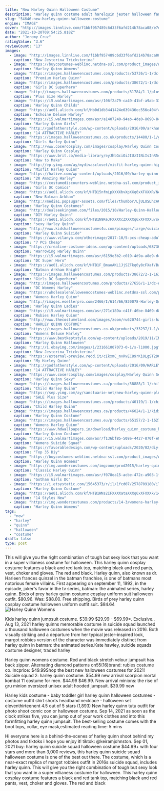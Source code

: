 ```yaml
---
title: "New Harley Quinn Halloween Costume"
description: "Harley quinn costume adult harelquin jester halloween fancy dress. Brand new. $31.99. Top rated plus. List price: previous price. $68.39 53% off. Buy it now. Free shipping."
slug: "54646-new-harley-quinn-halloween-costume"
engine: "IMAGE"
cover: "http://images.linnlive.com/f1bbf957489c6d33f6afd214b78aca08/e7dc9e75-1c52-4855-b8a9-2bcac5f86032.jpg"
date: "2021-10-20T09:54:25.818Z"
author: "Jeremy Cruz"
ratingValue: "3.6"
reviewCount: "13"
images:
  - image: "http://images.linnlive.com/f1bbf957489c6d33f6afd214b78aca08/e7dc9e75-1c52-4855-b8a9-2bcac5f86032.jpg"
    caption: "New Jesterina Tricksterina"
  - image: "https://buycostumes-weblinc.netdna-ssl.com/product_images/womens-harley-quinn-costume/5ae9e98d69702d22b801017f/original.jpg?c=1525479017"
    caption: "Harley Quinn Womens"
  - image: "https://images.halloweencostumes.com/products/53736/1-1/dc-superhero-girls-premium-harley-quinn-costume.jpg"
    caption: "Premium Harley Quinn"
  - image: "https://images.halloweencostumes.com/products/38672/1-1/dc-superhero-girls-deluxe-harley-quinn-costume.jpg"
    caption: "Girls DC Superhero"
  - image: "http://images.halloweencostumes.com/products/31784/1-1/plus-size-harley-quinn-costume.jpg"
    caption: "Plus Size Harley"
  - image: "https://i5.walmartimages.com/asr/106f2a79-ca49-41bf-a9ab-33a8158836cd_1.29f7febe1fedc77424049ffd8bf8355d.jpeg"
    caption: "Harley Quinn Childs"
  - image: "https://ae01.alicdn.com/kf/Hb0d1db3441424e639436ec556c404f4bw/Echoine-Deluxe-Harley-Quinn-Costume-Cosplay-Adult-Halloween-Costume-For-Women-Superhero-Costume-For-Adult-Carnival.jpg_q50.jpg"
    caption: "Echoine Deluxe Harley"
  - image: "https://i5.walmartimages.com/asr/a1407240-94ab-4de0-8690-8cabeec064cb_1.3eb16e3638b323b03e512cf312e53b7c.jpeg"
    caption: "Harley Quinn Girls"
  - image: "http://godfatherstyle.com/wp-content/uploads/2016/09/arkham-asylum-harley-quinn-costume.jpg"
    caption: "14 ATTRACTIVE HARLEY"
  - image: "https://images.halloweencostumes.co.uk/products/14480/1-1/girls-harley-quinn-tutu-costume.jpg"
    caption: "Girls Harley Quinn"
  - image: "http://www.cosercosplay.com/images/cosplay/Harley Quinn Cosplay Costume Halloween Catsuit 15112107 (1)_01.jpg"
    caption: "Harley Quinn Cosplay"
  - image: "https://www.brit.co/media-library/eyJhbGciOiJIUzI1NiIsInR5cCI6IkpXVCJ9.eyJpbWFnZSI6Imh0dHBzOi8vYXNzZXRzLnJibC5tcy8yMTYxMTk1Mi9vcmlnaW4uanBnIiwiZXhwaXJlc19hdCI6MTY0NzM2MDUwN30.Dm4lKDi0Ln0E-f4pmYpKdWaYw0VP8Nfh-YY__0beM_Y/image.jpg?width=1500&coordinates=137%2C0%2C138%2C0&height=2000"
    caption: "How to Make"
  - image: "http://ep.yimg.com/ay/mydivascloset/misfit-harley-quinn-hipster-costume-2.jpg"
    caption: "Misfit Harley Quinn"
  - image: "https://hative.com/wp-content/uploads/2016/09/harley-quinn-costumes/12-harley-quinn-costume-halloween.jpg"
    caption: "20 Amazing Harley"
  - image: "https://costumediscounters-weblinc.netdna-ssl.com/product_images/child-dc-comics-harley-quinn-tween-costume/5733744e69702d508a001eab/zoom.jpg?c=1463262936"
    caption: "Girls DC Comics"
  - image: "https://ae01.alicdn.com/kf/HTB15nfmLpXXXXbvXpXXq6xXFXXXR/New-Batman-Arkham-Asylum-Harley-Quinn-Cosplay-Costume-PU-Leather-Outfit-Halloween-Adult-Costumes-for-Women.jpg"
    caption: "New Batman Arkham"
  - image: "http://media1.popsugar-assets.com/files/thumbor/LjULUSLhcAOBoG9xQXb5QBR7aks/fit-in/1024x1024/filters:format_auto-!!-:strip_icc-!!-/2016/08/31/035/n/1922507/03748404_17b1a7df_13671089_191487167932210_34220768_n/i/Harley-Quinn-Costumes.jpg"
    caption: "Harley Quinn Costumes"
  - image: "http://dealseekingmom.com/files/2015/10/Harley-Quinn-Halloween-Costume.jpg"
    caption: "DIY Harley Quinn"
  - image: "https://ae01.alicdn.com/kf/HTB1N9KeJFXXXXcZXXXXq6xXFXXXu/sexy-Harley-Quinn-Costume-adult-cosplay-halloween-costumes-for-women-Clown-fancy-dress-superhero-party-plus.jpg"
    caption: "sexy Harley Quinn"
  - image: "http://www.kidshalloweencostumes4u.com/pimages/large/suicide-squad-harley-quinn-teen-girls-costume.jpg"
    caption: "Harley Quinn Suicide"
  - image: "https://www.vilanya.com/otherimage/2017-10/5-pcs-cheap-adult-hot-sexy-harley-quinn-full-halloween-cosplay-costume-set-for-women-4.jpg"
    caption: "7 PCS Cheap"
  - image: "https://creative-costume-ideas.com/wp-content/uploads/6873035076_661cba88a0_h.jpg"
    caption: "Harrowing Harley Quinn"
  - image: "https://i5.walmartimages.com/asr/6159e3b2-c019-4d9a-a8e9-dc8f3392716c_1.4b37884424aa16d7df090ea85d561405.jpeg?odnWidth=1000&odnHeight=1000&odnBg=ffffff"
    caption: "DC Super Hero"
  - image: "https://ae01.alicdn.com/kf/HTB1F_BmaoAKL1JjSZFkq6y8cFXaf/Batman-Arkham-Knight-Harley-Quinn-cosplay-costume-Carnival-Christmas-Halloween-costumes-women-sexy-costume-Harley-quinn.jpg"
    caption: "Batman Arkham Knight"
  - image: "https://images.halloweencostumes.com/products/38672/2-1-163248/dc-superhero-deluxe-harley-quinn-costume-for-girls-alt-1.jpg"
    caption: "Girls DC Superhero"
  - image: "http://images.halloweencostumes.com/products/27656/1-1/dc-womens-harley-quinn-costume.jpg"
    caption: "DC Womens Harley"
  - image: "https://wholesalehalloweencostumes-weblinc.netdna-ssl.com/product_images/adult-harley-quinn-dress/5b50fb1369702d60410005c8/original.jpg?c=1532033811"
    caption: "Womens Harley Quinn"
  - image: "http://images.esellerpro.com/2466/I/614/66/820078-Harley-Quinn-Adult-Costume-LA-R2.jpg"
    caption: "Harley Quinn Ladies"
  - image: "https://i5.walmartimages.com/asr/271c189a-c41f-46be-8469-d86a10fabbbf.7a3706f72a87f000dc7df9a184906561.jpeg"
    caption: "Rubies Harley Quinn"
  - image: "http://www.thecostumeland.com/images/zoom/ru620744-girls-harley-quinn-halloween-costumes.jpg"
    caption: "HARLEY QUINN COSTUME"
  - image: "https://images.halloweencostumes.co.uk/products/33237/1-1/womens-deluxe-harley-quinn-jumpsuit-costume.jpg"
    caption: "Womens Deluxe Harley"
  - image: "https://www.bestkeptstyle.com/wp-content/uploads/2019/11/IMG_1283-1-1900x2850.jpg"
    caption: "Harley Quinn Halloween"
  - image: "http://i.ebayimg.com/images/i/231661007073-0-1/s-l1000.jpg"
    caption: "New Jesterina Tricksterina"
  - image: "https://external-preview.redd.it/cIkxmC_nvRvEC89rKi0LgST29Q6vtMYoQubfeVgJclU.jpg?auto=webp&s=34b6485bff96e70d43bfb197bd10c9a3414c9850"
    caption: "My Harley Quinn"
  - image: "http://godfatherstyle.com/wp-content/uploads/2016/09/HARLEY-QUINN.jpg"
    caption: "14 ATTRACTIVE HARLEY"
  - image: "https://www.cosercosplay.com/images/cosplay/Harley Quinn Sexy Halloween Costumes For Women 15112098 (2)_01.jpg"
    caption: "Harley Quinn Sexy"
  - image: "https://images.halloweencostumes.ca/products/38888/1-1/child-harley-quinn-jumpsuit-costume.jpg"
    caption: "Child Harley Quinn"
  - image: "https://sep.yimg.com/ay/sanctuarie-net/new-harley-quinn-plus-size-supersize-costume-0x-1x-2x-3x-4x-5x-6x-7x-8x-46.jpg"
    caption: "SALE Plus Size"
  - image: "https://images.halloweencostumes.com/products/40119/1-1/child-harley-quinn-costume.jpg"
    caption: "Child Harley Quinn"
  - image: "https://images.halloweencostumes.ca/products/46024/1-1/kids-harley-quinn-costume.jpg"
    caption: "Harley Quinn Costume"
  - image: "https://images.halloweencostumes.eu/products/65157/2-1-162764/womens-harley-quinn-gold-overalls-costume-alt-7-upd.png"
    caption: "Womens Harley Quinn"
  - image: "https://www.hdwallpapers.in/download/harley_quinn_costume_hd_halloween_costume-HD.jpg"
    caption: "Harley Quinn Costume"
  - image: "https://i5.walmartimages.com/asr/f136bf85-508e-4427-870f-e88475cb81c0_1.79db4edd027f73626c8a7f6e1afc8e67.jpeg"
    caption: "Womens Suicide Squad"
  - image: "https://favorabledesign.com/wp-content/uploads/2020/02/diy-harley-quinn-costume-for-kids-best-of-pin-on-halloween-of-diy-harley-quinn-costume-for-kids.jpg"
    caption: "Top 35 Diy"
  - image: "https://buycostumes-weblinc.netdna-ssl.com/product_images/womens-harley-quinn-costume/5ae9e98e69702d22b8010180/detail.jpg?c=1525479017"
    caption: "Harley Quinn Womens"
  - image: "https://img.wondercostumes.com/imgzoom/prod2015/harley-quinn-costume.jpg"
    caption: "Classic Harley Quinn"
  - image: "https://i5.walmartimages.com/asr/f078ea15-acbe-472c-a903-1f86f68beafc_1.28c2c88ce24e348bd5ea18ffc288f561.jpeg"
    caption: "Gotham Girls DC"
  - image: "https://i.etsystatic.com/15645373/r/il/1fcd07/2578709180/il_794xN.2578709180_4rhw.jpg"
    caption: "Harley Quinn Costume"
  - image: "https://ae01.alicdn.com/kf/HTB1WNs2IFXXXXataXXXq6xXFXXXk/14-Styles-New-Free-Shipping-Adult-Classic-Harley-Quinn-Cosplay-Costume-Fantasia-Halloween-Costumes-For-Women.jpg"
    caption: "14 Styles New"
  - image: "https://img.wondercostumes.com/products/14-3/womens-harley-quinn-costume.jpg"
    caption: "Harley Quinn Womens"
tags:
  - "new"
  - "harley"
  - "quinn"
  - "halloween"
  - "costume"
draft: false
type: post
---
```


This will give you the right combination of tough but sexy look that you want in a super villianess costume for halloween. This harley quinn cosplay costume features a black and red tank top, matching black and red pants, vest, choker and gloves. The red and black. Harley quinn, also known as dr. Harleen frances quinzel in the batman franchise, is one of batmans most notorious female villains. First appearing on september 11, 1992, in the episode, joker's favor in the tv series, batman: the animated series, harley quinn. Birds of prey harley quinn costume cosplay uniform suit halloween outfit. $80.96. Was: $88.00. Free shipping. Birds of prey harley quinn cosplay costume halloween uniform outfit suit. $84.64
![Harley Quinn Womens](https://buycostumes-weblinc.netdna-ssl.com/product_images/womens-harley-quinn-costume/5ae9e98e69702d22b8010180/detail.jpg?c=1525479017 "Harley Quinn Womens")

Kids harley quinn jumpsuit costume. $39.99 $29.99 - $69.99*. Exclusive.. Aug 13, 2021 harley quinns memorable costume in suicide squad launched a thousand halloween costumes when the movie was released in 2016. Both visually striking and a departure from her typical jester-inspired look, margot robbies version of the character was immediately distinct from harley quinn in batman: the animated series.Kate hawley, suicide squads costume designer, traded harley
<!--inArticleAds-->

<!--galleryOne-->

Harley quinn womens costume. Red and black stretch velour jumpsuit has back zipper. Alternating diamond patterns on55(16)brand: rubies costume co. Incprice: $49.99Shop the best new halloween costumes for 2021!  Suicide squad 2: harley quinn costume. $54.99 new arrival scorpion mortal kombat 11 costume for men. $44.99  $46.99. New arrival minions: the rise of gru minion oversized unisex adult hooded jumpsuit. $39.99 new
<!--inArticleAds-->

<!--galleryTwo-->

Harley kids costume - baby toddler girl harley quinn halloween costumes - costume outfit shirt shorts headband necklace - halloween set eleventhirteenent 4.5 out of 5 stars (1,893)  New harley quinn tutu outfit for photo shoot comic con or halloween costume. Sep 14, 2021 as soon as the clock strikes five, you can jump out of your work clothes and into this formfitting harley quinn jumpsuit. The best-selling costume comes with the boot tops, collar, eye mask,estimated reading time: 5 mins
<!--galleryThree-->

Hi everyone here is a behind-the-scenes of harley quinn shoot behind my photos and tiktoks i hope you enjoy it! tiktok: @keiramjohnston. Sep 01, 2021 buy: harley quinn suicide squad halloween costume $44.99+ with four stars and more than 3,000 reviews, this harley quinn suicide squad halloween costume is one of the best out there. The costume, which is a near-exact replica of margot robbies outfit in 2016s suicide squad, includes harley quinn. This will give you the right combination of tough but sexy look that you want in a super villianess costume for halloween. This harley quinn cosplay costume features a black and red tank top, matching black and red pants, vest, choker and gloves. The red and black